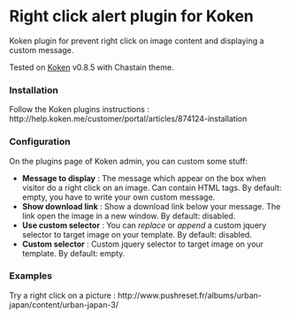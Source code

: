 Right click alert plugin for Koken
==================================

Koken plugin for prevent right click on image content and displaying a custom message.

Tested on <a href="http://koken.me/">Koken</a> v0.8.5 with Chastain theme.

<h3>Installation</h3>

<p>Follow the Koken plugins instructions : http://help.koken.me/customer/portal/articles/874124-installation</p>

<h3>Configuration</h3>

<p>On the plugins page of Koken admin, you can custom some stuff:</p>
<ul>

<li><strong>Message to display</strong> : The message which appear on the box when visitor do a right click on an image. Can contain HTML tags. By default: empty, you have to write your own custom message.</li>

<li><strong>Show download link</strong> : Show a download link below your message. The link open the image in a new window. By default: disabled.</li>

<li><strong>Use custom selector</strong> : You can <i>replace</i> or <i>append</i> a custom jquery selector to target image on your template. By default: disabled.</li>

<li><strong>Custom selector</strong> : Custom jquery selector to target image on your template. By default: empty.</li>

</ul>

<h3>Examples</h3>

<p>Try a right click on a picture : http://www.pushreset.fr/albums/urban-japan/content/urban-japan-3/</p>

